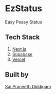 # EzStatus
Easy Peasy Status

## Tech Stack
1. [Next.js](https://nextjs.org/)
2. [Supabase](https://supabase.com/)
3. [Vercel](https://vercel.com/)

## Built by
[Sai Praneeth Diddigam](https://saipraneeth.in/)
